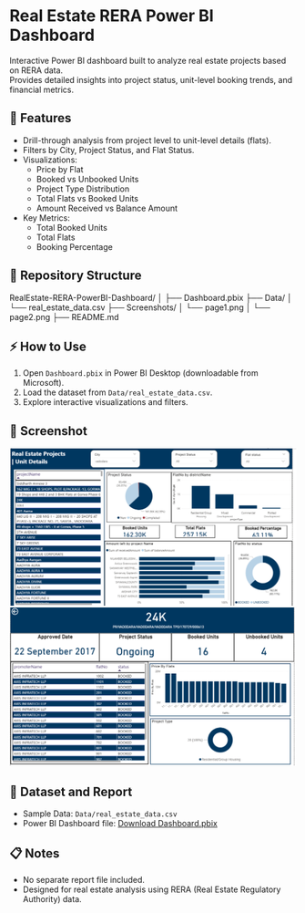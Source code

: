 # Real Estate RERA Power BI Dashboard

Interactive Power BI dashboard built to analyze real estate projects based on RERA data.  
Provides detailed insights into project status, unit-level booking trends, and financial metrics.

## 🚀 Features
- Drill-through analysis from project level to unit-level details (flats).
- Filters by City, Project Status, and Flat Status.
- Visualizations:
    - Price by Flat
    - Booked vs Unbooked Units
    - Project Type Distribution
    - Total Flats vs Booked Units
    - Amount Received vs Balance Amount
- Key Metrics:
    - Total Booked Units
    - Total Flats
    - Booking Percentage

## 📂 Repository Structure
RealEstate-RERA-PowerBI-Dashboard/
│
├── Dashboard.pbix
├── Data/
│ └── real_estate_data.csv
├── Screenshots/
│ └── page1.png
│ └── page2.png
├── README.md


## ⚡ How to Use
1. Open `Dashboard.pbix` in Power BI Desktop (downloadable from Microsoft).
2. Load the dataset from `Data/real_estate_data.csv`.
3. Explore interactive visualizations and filters.

## 📸 Screenshot  
![Dashboard Screenshot](./page1.png)
![Dashboard Screenshot](./page2.png)

## 📂 Dataset and Report  
- Sample Data: `Data/real_estate_data.csv`  
- Power BI Dashboard file: [Download Dashboard.pbix]([https://drive.google.com/file/d/1AbCdEfGhIjKlMnOpQrStUvWxYz/view?usp=sharing](https://drive.google.com/file/d/14HZFU9g-flyeWdU8sPTo_4P5rEFVfkLJ/view?usp=sharing))


## 📋 Notes
- No separate report file included.
- Designed for real estate analysis using RERA (Real Estate Regulatory Authority) data.

